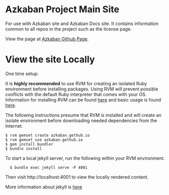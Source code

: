 Azkaban Project Main Site
====================

For use with Azkaban site and Azkaban Docs site. It contains information common
to all repos in the project such as the license page.

View the page at [Azkaban Github Page](http://azkaban.github.io/).

View the site Locally
========

One time setup:

It is **highly recommended** to use RVM for creating an isolated Ruby environment before installing packages.
Using RVM will prevent possible conflicts with the default Ruby interpreter that comes with your OS.  
Information for installing RVM can be found [here](https://rvm.io/rvm/install) and basic usage 
is found [here](https://rvm.io/rvm/basics).

The following instructions presume that RVM is installed and will create an isolate environment 
before downloading needed dependencies from the Internet.

    $ rvm gemset create azkaban.gethub.io
    $ rvm gemset use azkaban.gethub.io
    $ gem install bundler
    $ bundle install

To start a local jekyll server, run the following within your RVM environment.

	  $ bundle exec jekyll serve -P 4001

Then visit http://localhost:4001 to view the locally rendered content.

More information about jekyll is [here](https://help.github.com/articles/using-jekyll-with-pages/)
